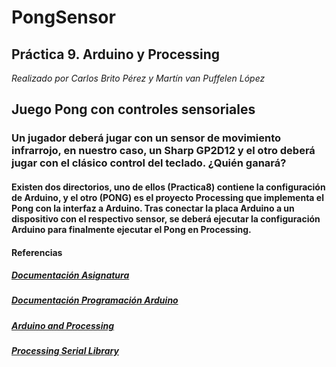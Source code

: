 # PongSensor
## Práctica 9. Arduino y Processing
*Realizado por Carlos Brito Pérez y Martín van Puffelen López*
## **Juego Pong con controles sensoriales** 
### Un jugador deberá jugar con un sensor de movimiento infrarrojo, en nuestro caso, un Sharp GP2D12 y el otro deberá jugar con el clásico control del teclado. ¿Quién ganará?

#### Existen dos directorios, uno de ellos (Practica8) contiene la configuración de Arduino, y el otro (PONG) es el proyecto Processing que implementa el Pong con la interfaz a Arduino. Tras conectar la placa Arduino a un dispositivo con el respectivo sensor, se deberá ejecutar la configuración Arduino para finalmente ejecutar el Pong en Processing.

#### Referencias
##### [Documentación Asignatura](https://github.com/otsedom/otsedom.github.io/blob/main/CIU/P9/README.md)
##### [Documentación Programación Arduino](https://www.arduino.cc/reference/en/)
##### [Arduino and Processing](https://playground.arduino.cc/Interfacing/Processing/)
##### [Processing Serial Library](https://processing.org/reference/libraries/serial/index.html)
